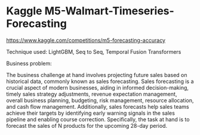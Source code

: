 # Kaggle M5-Walmart-Timeseries-Forecasting

https://www.kaggle.com/competitions/m5-forecasting-accuracy

Technique used: LightGBM, Seq to Seq, Temporal Fusion Transformers

Business problem:


The business challenge at hand involves projecting future sales based on historical data, commonly known as sales forecasting. Sales forecasting is a crucial aspect of modern businesses, aiding in informed decision-making, timely sales strategy adjustments, revenue expectation management, overall business planning, budgeting, risk management, resource allocation, and cash flow management. Additionally, sales forecasts help sales teams achieve their targets by identifying early warning signals in the sales pipeline and enabling course correction. Specifically, the task at hand is to forecast the sales of N products for the upcoming 28-day period.
